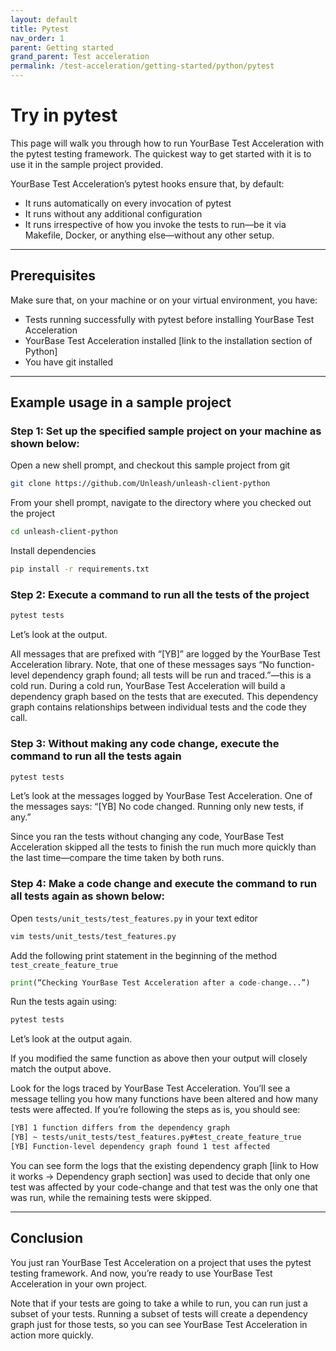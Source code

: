 ```yaml
---
layout: default
title: Pytest
nav_order: 1
parent: Getting started
grand_parent: Test acceleration
permalink: /test-acceleration/getting-started/python/pytest
---
```


# Try in pytest

This page will walk you through how to run YourBase Test Acceleration with the pytest testing framework. The quickest way to get started with it is to use it in the sample project provided.

YourBase Test Acceleration’s pytest hooks ensure that, by default:
- It runs automatically on every invocation of pytest
- It runs without any additional configuration
- It runs irrespective of how you invoke the tests to run—be it via Makefile, Docker, or anything else—without any other setup.

---

## Prerequisites
Make sure that, on your machine or on your virtual environment, you have:
- Tests running successfully with pytest before installing YourBase Test Acceleration
- YourBase Test Acceleration installed [link to the installation section of Python]
- You have git installed

---

## Example usage in a sample project

### Step 1: Set up the specified sample project on your machine as shown below:

Open a new shell prompt, and checkout this sample project from git

```bash
git clone https://github.com/Unleash/unleash-client-python
```

From your shell prompt, navigate to the directory where you checked out the project

```bash
cd unleash-client-python
```
 
Install dependencies 

```bash
pip install -r requirements.txt
```

### Step 2: Execute a command to run all the tests of the project

```bash
pytest tests
```

Let’s look at the output.

All messages that are prefixed with “[YB]” are logged by the YourBase Test Acceleration library. Note, that one of these messages says “No function-level dependency graph found; all tests will be run and traced.”—this is a cold run. During a cold run, YourBase Test Acceleration will build a dependency graph based on the tests that are executed. This dependency graph contains relationships between individual tests and the code they call.

### Step 3: Without making any code change, execute the command to run all the tests again

```bash
pytest tests
```

Let’s look at the messages logged by YourBase Test Acceleration. One of the messages says: “[YB] No code changed. Running only new tests, if any.”

Since you ran the tests without changing any code, YourBase Test Acceleration skipped all the tests to finish the run much more quickly than the last time—compare the time taken by both runs.

### Step 4: Make a code change and execute the command to run all tests again as shown below:

Open `tests/unit_tests/test_features.py` in your text editor

```bash
vim tests/unit_tests/test_features.py
```

Add the following print statement in the beginning of the method `test_create_feature_true`

```python
print(“Checking YourBase Test Acceleration after a code-change...”)
```

Run the tests again using:

```bash
pytest tests
```

Let’s look at the output again. 

If you modified the same function as above then your output will closely match the output above. 

Look for the logs traced by YourBase Test Acceleration. You’ll see a message telling you how many functions have been altered and how many tests were affected. If you’re following the steps as is, you should see:

```bash
[YB] 1 function differs from the dependency graph
[YB] ~ tests/unit_tests/test_features.py#test_create_feature_true
[YB] Function-level dependency graph found 1 test affected
```

You can see form the logs that the existing dependency graph [link to How it works → Dependency graph section] was used to decide that only one test was affected by your code-change and that test was the only one that was run, while the remaining tests were skipped.

---

## Conclusion
You just ran YourBase Test Acceleration on a project that uses the pytest testing framework. And now, you’re ready to use YourBase Test Acceleration in your own project. 

Note that if your tests are going to take a while to run, you can run just a subset of your tests. Running a subset of tests will create a dependency graph just for those tests, so you can see YourBase Test Acceleration in action more quickly.